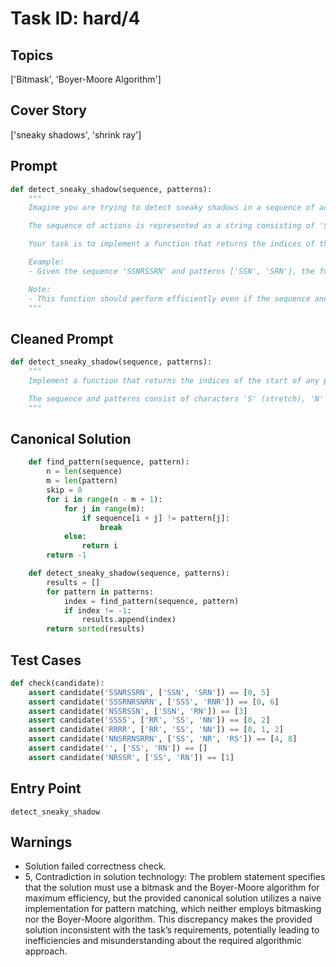 # Task ID: hard/4

## Topics

['Bitmask', 'Boyer-Moore Algorithm']

## Cover Story

['sneaky shadows', 'shrink ray']

## Prompt

```python
def detect_sneaky_shadow(sequence, patterns):
    """
    Imagine you are trying to detect sneaky shadows in a sequence of actions. Each action in the sequence is either a 'stretch', 'shrink', or 'normal'. A sneaky shadow exhibits specific patterns after being hit by a shrink ray, and you need to detect all sequences that match these shadow patterns in the given sequence of actions.

    The sequence of actions is represented as a string consisting of 'S' for 'stretch', 'N' for 'normal', and 'R' for 'shrink'. Each shadow pattern is also represented as a string of these characters.

    Your task is to implement a function that returns the indices of the start of any pattern from the provided list of patterns that appears in the input sequence using a bitmask and the Boyer-Moore algorithm for maximum efficiency.

    Example:
    - Given the sequence 'SSNRSSRN' and patterns ['SSN', 'SRN'], the function should return [0, 5] since 'SSN' starts at index 0 and 'SRN' starts at index 5.

    Note:
    - This function should perform efficiently even if the sequence and patterns are large.
    """

```

## Cleaned Prompt

```python
def detect_sneaky_shadow(sequence, patterns):
    """
    Implement a function that returns the indices of the start of any pattern from a provided list that appears in the given sequence of actions, using a bitmask and the Boyer-Moore algorithm for searching efficiently.

    The sequence and patterns consist of characters 'S' (stretch), 'N' (normal), and 'R' (shrink).
    """

```

## Canonical Solution

```python
    def find_pattern(sequence, pattern):
        n = len(sequence)
        m = len(pattern)
        skip = 0
        for i in range(n - m + 1):
            for j in range(m):
                if sequence[i + j] != pattern[j]:
                    break
            else:
                return i
        return -1

    def detect_sneaky_shadow(sequence, patterns):
        results = []
        for pattern in patterns:
            index = find_pattern(sequence, pattern)
            if index != -1:
                results.append(index)
        return sorted(results)
```

## Test Cases

```python
def check(candidate):
    assert candidate('SSNRSSRN', ['SSN', 'SRN']) == [0, 5]
    assert candidate('SSSRNRSNRN', ['SSS', 'RNR']) == [0, 6]
    assert candidate('NSSRSSN', ['SSN', 'RN']) == [3]
    assert candidate('SSSS', ['RR', 'SS', 'NN']) == [0, 2]
    assert candidate('RRRR', ['RR', 'SS', 'NN']) == [0, 1, 2]
    assert candidate('NNSRRNSRRN', ['SS', 'NR', 'RS']) == [4, 8]
    assert candidate('', ['SS', 'RN']) == []
    assert candidate('NRSSR', ['SS', 'RN']) == [1]
```

## Entry Point

`detect_sneaky_shadow`

## Warnings

- Solution failed correctness check.
- 5, Contradiction in solution technology: The problem statement specifies that the solution must use a bitmask and the Boyer-Moore algorithm for maximum efficiency, but the provided canonical solution utilizes a naive implementation for pattern matching, which neither employs bitmasking nor the Boyer-Moore algorithm. This discrepancy makes the provided solution inconsistent with the task’s requirements, potentially leading to inefficiencies and misunderstanding about the required algorithmic approach.

